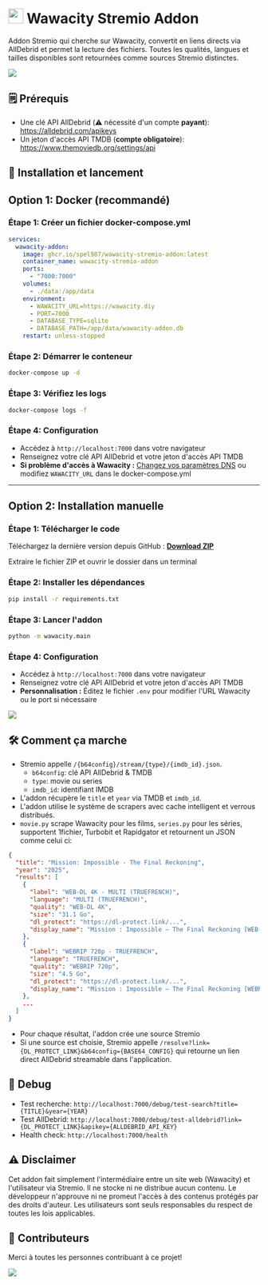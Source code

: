 # <img src="https://i.imgur.com/R9kh7bC.png" width="30"/> Wawacity Stremio Addon

Addon Stremio qui cherche sur Wawacity, convertit en liens directs via AllDebrid et permet la lecture des fichiers. Toutes les qualités, langues et tailles disponibles sont retournées comme sources Stremio distinctes.

<img src="https://i.imgur.com/oDxBfB1.jpeg">

## 🗒️ Prérequis

- Une clé API AllDebrid (⚠️ nécessité d'un compte **payant**): https://alldebrid.com/apikeys
- Un jeton d'accès API TMDB (**compte obligatoire**): https://www.themoviedb.org/settings/api

## 🚀 Installation et lancement

## Option 1: Docker (recommandé)

### Étape 1: Créer un fichier docker-compose.yml

```yaml
services:
  wawacity-addon:
    image: ghcr.io/spel987/wawacity-stremio-addon:latest
    container_name: wawacity-stremio-addon
    ports:
      - "7000:7000"
    volumes:
      - ./data:/app/data
    environment:
      - WAWACITY_URL=https://wawacity.diy
      - PORT=7000
      - DATABASE_TYPE=sqlite
      - DATABASE_PATH=/app/data/wawacity-addon.db
    restart: unless-stopped
```

### Étape 2: Démarrer le conteneur

```bash
docker-compose up -d
```

### Étape 3: Vérifiez les logs

```bash
docker-compose logs -f
```

### Étape 4: Configuration

- Accédez à `http://localhost:7000` dans votre navigateur
- Renseignez votre clé API AllDebrid et votre jeton d'accès API TMDB
- **Si problème d'accès à Wawacity :** [Changez vos paramètres DNS](https://one.one.one.one/fr-FR/dns/) ou modifiez `WAWACITY_URL` dans le docker-compose.yml

---

## Option 2: Installation manuelle

### Étape 1: Télécharger le code

Téléchargez la dernière version depuis GitHub : [**Download ZIP**](https://github.com/spel987/Wawacity-Stremio-Addon/archive/refs/heads/main.zip)

Extraire le fichier ZIP et ouvrir le dossier dans un terminal

### Étape 2: Installer les dépendances

```bash
pip install -r requirements.txt
```

### Étape 3: Lancer l'addon

```bash
python -m wawacity.main
```

### Étape 4: Configuration

- Accédez à `http://localhost:7000` dans votre navigateur  
- Renseignez votre clé API AllDebrid et votre jeton d'accès API TMDB
- **Personnalisation :** Éditez le fichier `.env` pour modifier l'URL Wawacity ou le port si nécessaire

<img src="https://i.imgur.com/54qqqVA.png">

## 🛠️ Comment ça marche

- Stremio appelle `/{b64config}/stream/{type}/{imdb_id}.json`.
	- `b64config`: clé API AllDebrid & TMDB
	- `type`: movie ou series
	- `imdb_id`: identifiant IMDB
- L'addon récupère le `title` et `year` via TMDB et `imdb_id`.
- L'addon utilise le système de scrapers avec cache intelligent et verrous distribués.
- `movie.py` scrape Wawacity pour les films, `series.py` pour les séries, supportent 1fichier, Turbobit et Rapidgator et retournent un JSON comme celui ci:

```json
{
  "title": "Mission: Impossible - The Final Reckoning",
  "year": "2025",
  "results": [
    {
      "label": "WEB-DL 4K - MULTI (TRUEFRENCH)",
      "language": "MULTI (TRUEFRENCH)",
      "quality": "WEB-DL 4K",
      "size": "31.1 Go",
      "dl_protect": "https://dl-protect.link/...",
      "display_name": "Mission : Impossible – The Final Reckoning [WEB-DL 4K] - MULTI (TRUEFRENCH)"
    },
    {
      "label": "WEBRIP 720p - TRUEFRENCH",
      "language": "TRUEFRENCH",
      "quality": "WEBRIP 720p",
      "size": "4.5 Go",
      "dl_protect": "https://dl-protect.link/...",
      "display_name": "Mission : Impossible – The Final Reckoning [WEBRIP 720p] - TRUEFRENCH"
    },
    ...
  ]
}
```

- Pour chaque résultat, l'addon crée une source Stremio
- Si une source est choisie, Stremio appelle `/resolve?link={DL_PROTECT_LINK}&b64config={BASE64_CONFIG}` qui retourne un lien direct AllDebrid streamable dans l'application.

## 🐛 Debug
- Test recherche: `http://localhost:7000/debug/test-search?title={TITLE}&year={YEAR}`
- Test AllDebrid: `http://localhost:7000/debug/test-alldebrid?link={DL_PROTECT_LINK}&apikey={ALLDEBRID_API_KEY}`
- Health check: `http://localhost:7000/health`

## ⚠️ Disclaimer

Cet addon fait simplement l'intermédiaire entre un site web (Wawacity) et l'utilisateur via Stremio. Il ne stocke ni ne distribue aucun contenu. Le développeur n'approuve ni ne promeut l'accès à des contenus protégés par des droits d'auteur. Les utilisateurs sont seuls responsables du respect de toutes les lois applicables.

## 👤 Contributeurs

Merci à toutes les personnes contribuant à ce projet!

<a href="https://github.com/spel987/Wawacity-Stremio-Addon/graphs/contributors">
  <img src="https://contrib.rocks/image?repo=spel987/Wawacity-Stremio-Addon" />
</a>
